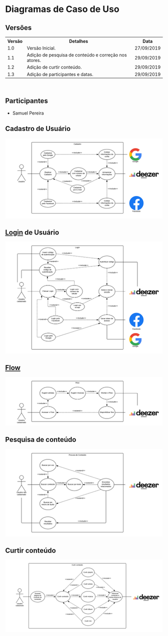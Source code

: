 # Diagramas de Caso de Uso
<div class="line"></div>

## Versões

<table class="versions">
	<tr>
		<th class="version_header">Versão</th>
		<th>Detalhes</th>
		<th>Data</th>
	</tr>
	<tr>
		<td>1.0</td>
		<td>Versão Inicial.</td>
		<td>27/09/2019</td>
	</tr>
	<tr>
		<td>1.1</td>
		<td>Adição de pesquisa de conteúdo e correção nos atores.</td>
		<td>29/09/2019</td>
	</tr>
	<tr>
		<td>1.2</td>
		<td>Adição de curtir conteúdo.</td>
		<td>29/09/2019</td>
	</tr>
	<tr>
		<td>1.3</td>
		<td>Adição de participantes e datas.</td>
		<td>29/09/2019</td>
	</tr>
</table> 
<br>

## Participantes
- Samuel Pereira

## Cadastro de Usuário

<img src="../../assets/images/uso_cadastro.png">

## [Login](/modelagem/lexico#login) de Usuário

<img src="../../assets/images/uso_login.png">

## [Flow](/modelagem/lexico#flow)

<img src="../../assets/images/uso_flow.png">

## Pesquisa de conteúdo

<img src="../../assets/images/uso_pesquisa.png">

## Curtir conteúdo

<img src="../../assets/images/uso_curtir.png">